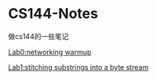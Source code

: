# CS144-Notes
做cs144的一些笔记

[Lab0:networking warmup](https://github.com/Nocpprr/CS144-Notes/blob/main/Lab0.md)

[Lab1:stitching substrings into a byte stream](https://github.com/Nocpprr/CS144-Notes/blob/main/Lab1.md)


